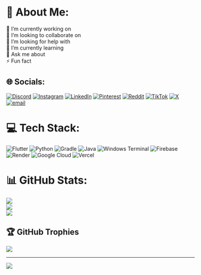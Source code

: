 # 💫 About Me:
🔭 I’m currently working on<br>👯 I’m looking to collaborate on<br>🤝 I’m looking for help with<br>🌱 I’m currently learning<br>💬 Ask me about<br>⚡ Fun fact


## 🌐 Socials:
[![Discord](https://img.shields.io/badge/Discord-%237289DA.svg?logo=discord&logoColor=white)](https://discord.gg/emmanuelonyeji) [![Instagram](https://img.shields.io/badge/Instagram-%23E4405F.svg?logo=Instagram&logoColor=white)](https://instagram.com/the_techy_xander) [![LinkedIn](https://img.shields.io/badge/LinkedIn-%230077B5.svg?logo=linkedin&logoColor=white)](https://linkedin.com/in/emmanuelonyeji) [![Pinterest](https://img.shields.io/badge/Pinterest-%23E60023.svg?logo=Pinterest&logoColor=white)](https://pinterest.com/emmanuelonyeji) [![Reddit](https://img.shields.io/badge/Reddit-%23FF4500.svg?logo=Reddit&logoColor=white)](https://reddit.com/user/Embarrassed_Maize644) [![TikTok](https://img.shields.io/badge/TikTok-%23000000.svg?logo=TikTok&logoColor=white)](https://tiktok.com/@the_techy_xander) [![X](https://img.shields.io/badge/X-black.svg?logo=X&logoColor=white)](https://x.com/thetechyxander) [![email](https://img.shields.io/badge/Email-D14836?logo=gmail&logoColor=white)](mailto:xanderelsmith@gmail.com) 

# 💻 Tech Stack:
![Flutter](https://img.shields.io/badge/Flutter-%2302569B.svg?style=for-the-badge&logo=Flutter&logoColor=white) ![Python](https://img.shields.io/badge/python-3670A0?style=for-the-badge&logo=python&logoColor=ffdd54) ![Gradle](https://img.shields.io/badge/Gradle-02303A.svg?style=for-the-badge&logo=Gradle&logoColor=white) ![Java](https://img.shields.io/badge/java-%23ED8B00.svg?style=for-the-badge&logo=openjdk&logoColor=white) ![Windows Terminal](https://img.shields.io/badge/Windows%20Terminal-%234D4D4D.svg?style=for-the-badge&logo=windows-terminal&logoColor=white) ![Firebase](https://img.shields.io/badge/firebase-%23039BE5.svg?style=for-the-badge&logo=firebase) ![Render](https://img.shields.io/badge/Render-%46E3B7.svg?style=for-the-badge&logo=render&logoColor=white) ![Google Cloud](https://img.shields.io/badge/GoogleCloud-%234285F4.svg?style=for-the-badge&logo=google-cloud&logoColor=white) ![Vercel](https://img.shields.io/badge/vercel-%23000000.svg?style=for-the-badge&logo=vercel&logoColor=white)
# 📊 GitHub Stats:
![](https://github-readme-stats.vercel.app/api?username=xanderelsmith&theme=radical&hide_border=false&include_all_commits=true&count_private=true)<br/>
![](https://nirzak-streak-stats.vercel.app/?user=xanderelsmith&theme=radical&hide_border=false)<br/>
![](https://github-readme-stats.vercel.app/api/top-langs/?username=xanderelsmith&theme=radical&hide_border=false&include_all_commits=true&count_private=true&layout=compact)

## 🏆 GitHub Trophies
![](https://github-profile-trophy.vercel.app/?username=xanderelsmith&theme=radical&no-frame=false&no-bg=true&margin-w=4)

---
[![](https://visitcount.itsvg.in/api?id=xanderelsmith&icon=6&color=11)](https://visitcount.itsvg.in)

<!-- Proudly created with GPRM ( https://gprm.itsvg.in ) -->
